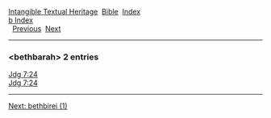 [Intangible Textual Heritage](../../index)  [Bible](../index) 
[Index](index)   
[b Index](_b_)  
  [Previous](c01349)  [Next](c01351) 

------------------------------------------------------------------------

### &lt;bethbarah&gt; 2 entries

[Jdg 7:24](../kjv/jdg007.htm#024)  
[Jdg 7:24](../kjv/jdg007.htm#024)  

------------------------------------------------------------------------

[Next: bethbirei (1)](c01351)
